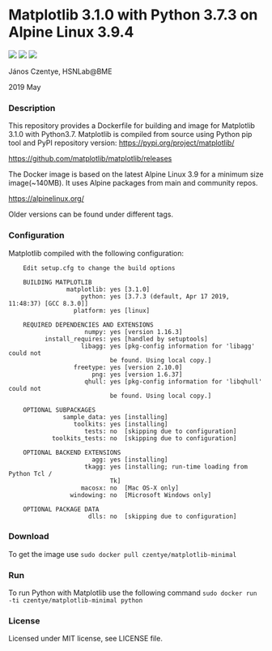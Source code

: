 # Matplotlib 3.1.0 with Python 3.7.3 on Alpine Linux 3.9.4

[![](https://img.shields.io/docker/build/czentye/matplotlib-minimal.svg?style=popout)](https://hub.docker.com/r/czentye/matplotlib-minimal)
[![](https://img.shields.io/docker/pulls/czentye/matplotlib-minimal.svg?style=popout)](https://hub.docker.com/r/czentye/matplotlib-minimal)
[![](https://img.shields.io/microbadger/image-size/czentye%2Fmatplotlib-minimal.svg?style=popout)](https://hub.docker.com/r/czentye/matplotlib-minimal)

János Czentye, HSNLab@BME

2019 May

### Description

This repository provides a Dockerfile for building and image for Matplotlib 3.1.0
with Python3.7. Matplotlib is compiled from source using Python pip tool and PyPI
repository version: https://pypi.org/project/matplotlib/

https://github.com/matplotlib/matplotlib/releases

The Docker image is based on the latest Alpine Linux 3.9 for a minimum size 
image(~140MB). It uses Alpine packages from main and community repos.

https://alpinelinux.org/

Older versions can be found under different tags.

### Configuration

Matplotlib compiled with the following configuration:

```text
    Edit setup.cfg to change the build options

    BUILDING MATPLOTLIB
                matplotlib: yes [3.1.0]
                    python: yes [3.7.3 (default, Apr 17 2019, 11:48:37) [GCC 8.3.0]]
                  platform: yes [linux]

    REQUIRED DEPENDENCIES AND EXTENSIONS
                     numpy: yes [version 1.16.3]
          install_requires: yes [handled by setuptools]
                    libagg: yes [pkg-config information for 'libagg' could not
                            be found. Using local copy.]
                  freetype: yes [version 2.10.0]
                       png: yes [version 1.6.37]
                     qhull: yes [pkg-config information for 'libqhull' could not
                            be found. Using local copy.]

    OPTIONAL SUBPACKAGES
               sample_data: yes [installing]
                  toolkits: yes [installing]
                     tests: no  [skipping due to configuration]
            toolkits_tests: no  [skipping due to configuration]

    OPTIONAL BACKEND EXTENSIONS
                       agg: yes [installing]
                     tkagg: yes [installing; run-time loading from Python Tcl /
                            Tk]
                    macosx: no  [Mac OS-X only]
                 windowing: no  [Microsoft Windows only]

    OPTIONAL PACKAGE DATA
                      dlls: no  [skipping due to configuration]

```

### Download

To get the image use ``sudo docker pull czentye/matplotlib-minimal``

### Run

To run Python with Matplotlib use the following command ``sudo docker run -ti czentye/matplotlib-minimal python``

### License

Licensed under MIT license, see LICENSE file.

